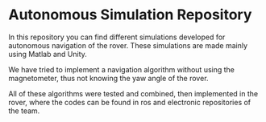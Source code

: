 # Autonomous Simulation Repository

In this repository you can find different simulations developed for autonomous navigation of the rover. These simulations are made mainly using Matlab and Unity.

We have tried to implement a navigation algorithm without using the magnetometer, thus not knowing the yaw angle of the rover.

All of these algorithms were tested and combined, then implemented in the rover, where the codes can be found in ros and electronic repositories of the team. 
